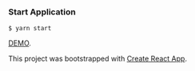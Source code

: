 ### Start Application

    $ yarn start

[DEMO](https://dev-payroller.herokuapp.com/).

This project was bootstrapped with [Create React App](https://github.com/facebookincubator/create-react-app).

